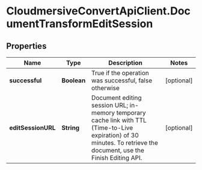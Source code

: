# CloudmersiveConvertApiClient.DocumentTransformEditSession

## Properties
Name | Type | Description | Notes
------------ | ------------- | ------------- | -------------
**successful** | **Boolean** | True if the operation was successful, false otherwise | [optional] 
**editSessionURL** | **String** | Document editing session URL; in-memory temporary cache link with TTL (Time-to-Live expiration) of 30 minutes.  To retrieve the document, use the Finish Editing API. | [optional] 



